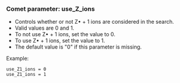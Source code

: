 ### Comet parameter: use_Z_ions

- Controls whether or not Z• + 1 ions are considered in the search.
- Valid values are 0 and 1.
- To not use Z• + 1 ions, set the value to 0.
- To use Z• + 1 ions, set the value to 1.
- The default value is "0" if this parameter is missing.

Example:
```
use_Z1_ions = 0
use_Z1_ions = 1
```
